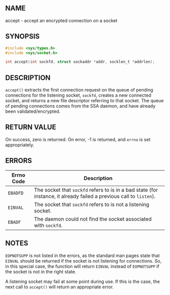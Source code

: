 ## NAME

accept - accept an encrypted connection on a socket

## SYNOPSIS

```c
#include <sys/types.h>
#include <sys/socket.h>

int accept(int sockfd, struct sockaddr *addr, socklen_t *addrlen);
```

## DESCRIPTION

`accept()` extracts the first connection request on the queue of pending 
connections for the listening socket, `sockfd`, creates a new connected socket, 
and returns a new file descriptor referring to that socket. The queue of 
pending connections comes from the SSA daemon, and have already been 
validated/encrypted.

## RETURN VALUE

On success, zero is returned. On error, -1 is returned, and `errno` is set 
appropriately. 

## ERRORS

  Errno Code     |   Description
  ---------------|---------------
  `EBADFD`       | The socket that `sockfd` refers to is in a bad state (for instance, it already failed a previous call to `listen`).
  `EINVAL`       | The socket that `sockfd` refers to is not a listening socket.
  `EBADF`        | The daemon could not find the socket associated with `sockfd`.

## NOTES

`EOPNOTSUPP` is not listed in the errors, as the standard man pages state that 
`EINVAL` should be returned if the socket is not listening for connections. So, 
in this special case, the function will return `EINVAL` instead of `EOPNOTSUPP` 
if the socket is not in the right state.

A listening socket may fail at some point during use. If this is the case, the next call to `accept()` will return an appropriate error.